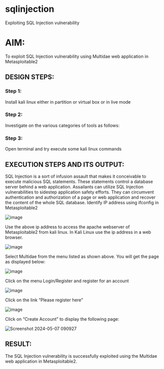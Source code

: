 # sqlinjection
Exploiting SQL Injection vulnerability

# AIM:
To exploit SQL Injection vulnerability using Multidae web application in Metasploitable2

## DESIGN STEPS:

### Step 1:

Install kali linux either in partition or virtual box or in live mode


### Step 2:

Investigate on the various categories of tools as follows:

### Step 3:

Open terminal and try execute some kali linux commands

## EXECUTION STEPS AND ITS OUTPUT:

SQL Injection is a sort of infusion assault that makes it conceivable to execute malicious SQL statements. These statements control a database server behind a web application. Assailants can utilize SQL Injection vulnerabilities to sidestep application safety efforts. They can circumvent authentication and authorization of a page or web application and recover the content of the whole SQL database. 
Identify IP address using ifconfig in Metasploitable2

![image](https://github.com/Vanitha-SM/sqlinjection/assets/119557985/01ceab3b-0d27-4bde-b011-6c30f544a92c)


Use the above ip address to access the apache webserver of Metasploitable2 from kali linux. In Kali Linux use the ip address in a web browser.

![image](https://github.com/Vanitha-SM/sqlinjection/assets/119557985/f7e95ba5-16d9-4866-8645-e9603cab4f73)

Select Multidae from the menu listed as shown above. You will get the page as displayed below:

![image](https://github.com/Vanitha-SM/sqlinjection/assets/119557985/c6535f3b-6b87-4c12-ad64-e8a58aac7ef8)

Click on the menu Login/Register and register for an account

![image](https://github.com/Vanitha-SM/sqlinjection/assets/119557985/900dc066-8e72-4dc0-a192-55bb9f622d3c)

Click on the link “Please register here”

![image](https://github.com/Vanitha-SM/sqlinjection/assets/119557985/5ae9f17a-6d8b-4926-b59d-68be6a37c3ae)

Click on “Create Account” to display the following page:

![Screenshot 2024-05-07 090927](https://github.com/Vanitha-SM/sqlinjection/assets/119557985/aae3b30e-9e56-4814-9ba9-a10783b7d273)



## RESULT:
The SQL Injection vulnerability is successfully exploited using the Multidae web application in Metasploitable2.
